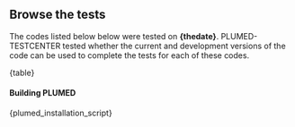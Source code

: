 ## Browse the tests  
   
The codes listed below below were tested on __{thedate}__.
PLUMED-TESTCENTER tested whether the current and development versions of the code can be used to complete the tests for each of these codes.


{table}


#### Building PLUMED

{plumed_installation_script}
